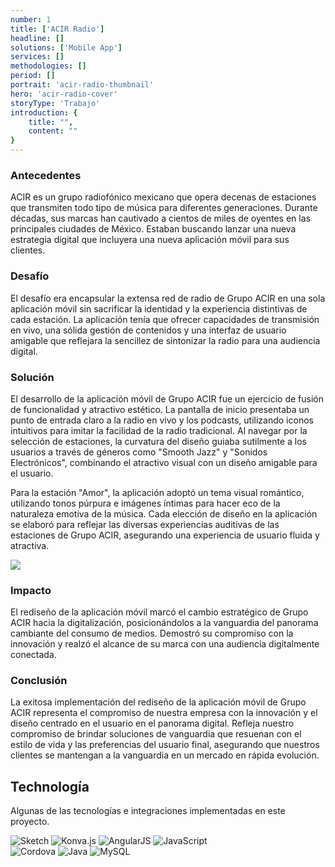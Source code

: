 ```yaml
---
number: 1
title: ['ACIR Radio']
headline: []
solutions: ['Mobile App']
services: []
methodologies: []
period: []
portrait: 'acir-radio-thumbnail'
hero: 'acir-radio-cover'
storyType: 'Trabajo'
introduction: {
    title: "",
    content: ""
}
---
```



### Antecedentes

ACIR es un grupo radiofónico mexicano que opera decenas de estaciones que transmiten todo tipo de música para diferentes generaciones. Durante décadas, sus marcas han cautivado a cientos de miles de oyentes en las principales ciudades de México. Estaban buscando lanzar una nueva estrategia digital que incluyera una nueva aplicación móvil para sus clientes.

### Desafío

El desafío era encapsular la extensa red de radio de Grupo ACIR en una sola aplicación móvil sin sacrificar la identidad y la experiencia distintivas de cada estación. La aplicación tenía que ofrecer capacidades de transmisión en vivo, una sólida gestión de contenidos y una interfaz de usuario amigable que reflejara la sencillez de sintonizar la radio para una audiencia digital.

### Solución

El desarrollo de la aplicación móvil de Grupo ACIR fue un ejercicio de fusión de funcionalidad y atractivo estético. La pantalla de inicio presentaba un punto de entrada claro a la radio en vivo y los podcasts, utilizando iconos intuitivos para imitar la facilidad de la radio tradicional. Al navegar por la selección de estaciones, la curvatura del diseño guiaba sutilmente a los usuarios a través de géneros como "Smooth Jazz" y "Sonidos Electrónicos", combinando el atractivo visual con un diseño amigable para el usuario.

Para la estación "Amor", la aplicación adoptó un tema visual romántico, utilizando tonos púrpura e imágenes íntimas para hacer eco de la naturaleza emotiva de la música. Cada elección de diseño en la aplicación se elaboró para reflejar las diversas experiencias auditivas de las estaciones de Grupo ACIR, asegurando una experiencia de usuario fluida y atractiva.

![](/work/acir-radio-figure-01.jpg)

### Impacto

El rediseño de la aplicación móvil marcó el cambio estratégico de Grupo ACIR hacia la digitalización, posicionándolos a la vanguardia del panorama cambiante del consumo de medios. Demostró su compromiso con la innovación y realzó el alcance de su marca con una audiencia digitalmente conectada.

### Conclusión

La exitosa implementación del rediseño de la aplicación móvil de Grupo ACIR representa el compromiso de nuestra empresa con la innovación y el diseño centrado en el usuario en el panorama digital. Refleja nuestro compromiso de brindar soluciones de vanguardia que resuenan con el estilo de vida y las preferencias del usuario final, asegurando que nuestros clientes se mantengan a la vanguardia en un mercado en rápida evolución.

## Technología

Algunas de las tecnologías e integraciones implementadas en este proyecto.

<div class="story_story__mainContent__technologies__v5XXm">
  <div class="story_story__mainContent__technologies__images__6NSg5">
    <div>
      <img loading="lazy" src="/technologies/sketch.svg" alt="Sketch"/>
      <img loading="lazy" src="/technologies/konva.svg" alt="Konva.js"/>
      <img loading="lazy" src="/technologies/angular.svg" alt="AngularJS"/>
      <img loading="lazy" src="/technologies/javascript.svg" alt="JavaScript"/>
    </div>
    <div>
      <img loading="lazy" src="/technologies/cordova.png" alt="Cordova"/>
      <img loading="lazy" src="/technologies/java.svg" alt="Java"/>
      <img loading="lazy" src="/technologies/mysql.svg" alt="MySQL"/>
    </div>
  </div>
</div>